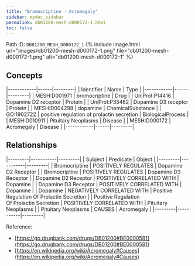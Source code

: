 ```yaml
---
title: "Bromocriptine - Acromegaly"
sidebar: mydoc_sidebar
permalink: db01200-mesh-d000172-1.html
toc: false 
---
```



Path ID: `DB01200_MESH_D000172_1`
{% include image.html url="images/db01200-mesh-d000172-1.png" file="db01200-mesh-d000172-1.png" alt="db01200-mesh-d000172-1" %}

## Concepts

|------------|------|---------|
| Identifier | Name | Type    |
|------------|------|---------|
| MESH:D001971 | bromocriptine | Drug |
| UniProt:P14416 | Dopamine D2 receptor | Protein |
| UniProt:P35462 | Dopamine D3 receptor | Protein |
| MESH:D004298 | dopamine | ChemicalSubstance |
| GO:1902722 | positive regulation of prolactin secretion | BiologicalProcess |
| MESH:D010911 | Pituitary Neoplasms | Disease |
| MESH:D000172 | Acromegaly | Disease |
|------------|------|---------|

## Relationships

|---------|-----------|---------|
| Subject | Predicate | Object  |
|---------|-----------|---------|
| Bromocriptine | POSITIVELY REGULATES | Dopamine D2 Receptor |
| Bromocriptine | POSITIVELY REGULATES | Dopamine D3 Receptor |
| Dopamine D2 Receptor | POSITIVELY CORRELATED WITH | Dopamine |
| Dopamine D3 Receptor | POSITIVELY CORRELATED WITH | Dopamine |
| Dopamine | NEGATIVELY CORRELATED WITH | Positive Regulation Of Prolactin Secretion |
| Positive Regulation Of Prolactin Secretion | POSITIVELY CORRELATED WITH | Pituitary Neoplasms |
| Pituitary Neoplasms | CAUSES | Acromegaly |
|---------|-----------|---------|

Reference: 
  - [https://go.drugbank.com/drugs/DB01200#BE0000581](https://go.drugbank.com/drugs/DB01200#BE0000581)
  - [https://en.wikipedia.org/wiki/Acromegaly#Causes](https://en.wikipedia.org/wiki/Acromegaly#Causes)
